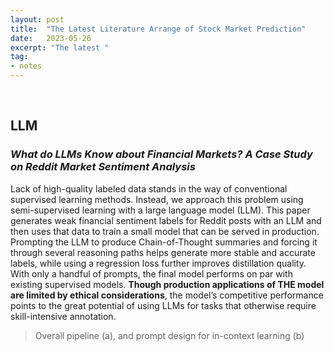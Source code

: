 ```yaml
---
layout: post
title:  "The Latest Literature Arrange of Stock Market Prediction"
date:   2023-05-26
excerpt: "The latest "
tag:
- notes
---
```


<br/>

## LLM

### *What do LLMs Know about Financial Markets? A Case Study on Reddit Market Sentiment Analysis*

Lack of high-quality labeled data stands in the way of conventional supervised learning methods. Instead, we approach this problem using semi-supervised learning with a large language model (LLM). This paper generates weak financial sentiment labels for Reddit posts with an LLM and then uses that data to train a small model that can be served in production. Prompting the LLM to produce Chain-of-Thought summaries and forcing it through several reasoning paths helps generate more stable and accurate labels, while using a regression loss further improves distillation quality. With only a handful of prompts, the final model performs on par with existing supervised models. **Though production applications of THE model are limited by ethical considerations**, the model’s competitive performance points to the great potential of using LLMs for tasks that otherwise require skill-intensive annotation.


> Overall pipeline (a), and prompt design for in-context learning (b)
